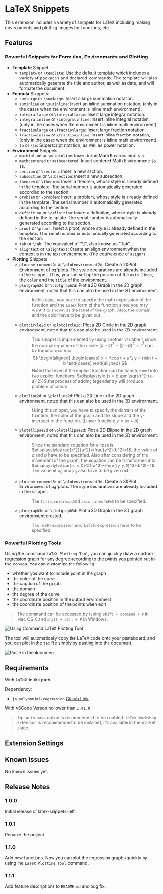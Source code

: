 # LaTeX Snippets

This extension includes a variety of snippets for LaTeX including making environments and plotting images for functions, etc.

## Features

### Powerful Snippets for Formulas, Environments and Plotting
 - **Template** Snippet
    - `template` or `\template`: Use the default template which includes a variety of packages and declared-commands. The template will also automatically generate the title and author, as well as date, and will formate the document.
 - **Formula** Snippets:
   - `sumlarge` or `\sumlarge`: Insert a large summation notation.
   - `suminline` or `\suminline`: Insert an inline summation notation, (only in the cases when the environment is inline math environment).
   - `integrallarge` or `\integrallarge`: Insert large integral notation.
   - `integralinline` or `\integralinline`: Insert inline integral notation, (only in the cases when the environment is inline math environment).
   - `fractionlarge` or `\fractionlarge`: Insert large fraction notation.
   - `fractioninline` or `\fractioninline`: Insert inline fraction notation, (only in the cases when the environment is inline math environment).
   - `to` or `\to`: Superscript notation, as well as power notation.
 - **Environment** Snippets
   - `mathinline` or `\mathinline`: Insert inline Math Environment: `$ $`.
   - `mathcentered` or `mathcentered`: Insert centered Math Environment: `$$ $$`.
   - `section` or `\section`: Insert a new section.
   - `subsection` or `\subsection`: Insert a new subsection.
   - `theorem` or `\theorem`: Insert a theorem, whose style is already defined in the template. The serial number is automatically generated according to the section.
   - `problem` or `\problem`: Insert a problem, whose style is already defined in the template. The serial number is automatically generated according to the section.
   - `definition` or `\definition`: Insert a definition, whose style is already defined in the template. The serial number is automatically generated according to the section.
   - `proof` or `\proof`: Insert a proof, whose style is already defined in the template. The serial number is automatically generated according to the section.
   - `tab` or `\tab`: The equivalent of "\t", also known as "Tab".
   - `aligntext` or `\aligntext`: Create an align environment when the context is in the text environment. (The equivalence of `align*`)
- **Plotting** Snippets
   - `plotenvironment2d` or `\plotenvironment2d`: Create a 2DPlot Environment of pgfplots. The style declarations are already included in the snippet. Thus, you can set up the position of the `axis lines`, the `color` and the `title` of the environment.
   - `plotgraph2d` or `\plotgraph2d`: Plot a 2D Graph in the 2D graph environment, noted that this can also be used in the 3D environment.
        > In this case, you have to specify the math expression of the function and the `LaTeX` form of the function since you may want it to shown as the label of the graph. Also, the domain and the color have to be given out.
   - `plotcircle2d` or `\plotcircle2d`: Plot a 2D Circle in the 2D graph environment, noted that this can also be used in the 3D environment.
        > This snippet is implemented by using another variable t, since the normal equation of the circle: 
    $(x-a)^2 + (y-b)^2 = r^2$ can be transformed into 
        $$
        \begin{aligned}
            \begin{cases}
                x = r\cos t + a \\
                y = r\sin t + b
            \end{cases}
        \end{aligned}
        $$
        > Noted that even if the implicit function can be transformed into two explicit functions: $\displaystyle {y = b \pm \sqrt{r^2-(x-a)^2}}$,the process of adding legendentry will produce problem of colors.
    - `plotline2d` or `\plotline2d`: Plot a 2D Line in the 2D graph environment, noted that this can also be used in the 3D environment.
        > Using this snippet, you have to specify the domain of the function, the color of the graph and the slope and the y-intersect of the function. (Linear function: $y = ax + b$)
    - `plotellipse2d` or `\plotellipse2d`: Plot a 2D Ellipse in the 2D graph environment, noted that this can also be used in the 3D environment.
        > Since the standard equation for ellipse is $\displaystyle\frac{x^2}{a^2}+\frac{y^2}{b^2}=1$, the value of $a$ and $b$ have to be specified. Also after considering of the movement of the graph, the equation can be transformed into $\displaystyle\frac{(x-x_0)^2}{a^2}+\frac{(y-y_0)^2}{b^2}=1$. The value of $x_0$ and $y_0$ also have to be given out.
    - `plotenvironment3d` or `\plotenvironment3d`: Create a 3DPlot Environment of pgfplots. The style declarations are already included in the snippet.
        > The `title`, `colormap` and `axis lines` have to be specified.
    - `plotgraph3d` or `\plotgraph3d`: Plot a 3D Graph in the 3D graph environment created.
        > The math expression and LaTeX expression have to be specified.

### Powerful Plotting Tools

Using the command `LaTeX Plotting Tool`, you can quickly draw a custom regression graph for any degree according to the points you pointed out in the canvas.
You can customize the following: 
- whether you want to include point in the graph
- the color of the curve
- the caption of the graph
- the domain
- the degree of the curve
- the coordinate position in the output environment
- the coordinate position of the points when edit
> The command can be accessed by typing `shift + command + P` in Mac OS X and `shift + ctrl + P` in Windows.

![Using Command LaTeX Plotting Tool](./lib/images/LaTeX&#32;Plotting&#32;Tool&#32;-&#32;2.gif)

The tool will automatically copy the LaTeX code onto your pasteboard, and you can plot in the `tex` file simply by pasting into the document.

![Paste in the document](./lib/images/Paste&#32;in&#32;document.gif)

## Requirements

With LaTeX in the path.

Dependency: 
- `js-polynomial-regression` [Github Link](https://github.com/RobertMenke/JS-Polynomial-Regression).

With VSCode Verson no lower than `1.41.0`

> Tip: `Auto-save` option is recommended to be enabled.
> `LaTeX Workshop` extension is recommended to be installed, it's available in the market place. 

## Extension Settings

## Known Issues

No known issues yet.

## Release Notes

### 1.0.0

Initial release of latex-snippets-jeff.

### 1.0.1

Rename the project.

### 1.1.0

Add new functions. Now you can plot the regression graphs quickly by using the `LaTeX Plotting Tool` command.

### 1.1.1

Add feature descriptions to `README.md` and bug fix.